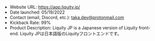 - Website URL: https://app.liquity.jp/
- Date launched: 05/19/2022
- Contact (email, Discord, etc.): taka.dev@protonmail.com
- Kickback Rate: 99%
- Product Description: Liquity JP is a Japanese version of Liquity front-end. Liquity JPは日本語版のLiquityフロントエンドです。


